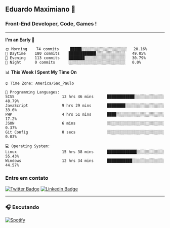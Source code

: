 ## Eduardo Maximiano 👋

### Front-End Developer, Code, Games !

---

<!--START_SECTION:waka-->
**I'm an Early 🐤** 

```text
🌞 Morning    74 commits     █████░░░░░░░░░░░░░░░░░░░░   20.16% 
🌆 Daytime    180 commits    ████████████░░░░░░░░░░░░░   49.05% 
🌃 Evening    113 commits    ███████░░░░░░░░░░░░░░░░░░   30.79% 
🌙 Night      0 commits      ░░░░░░░░░░░░░░░░░░░░░░░░░   0.0%

```


📊 **This Week I Spent My Time On** 

```text
⌚︎ Time Zone: America/Sao_Paulo

💬 Programming Languages: 
SCSS                     13 hrs 46 mins      ████████████░░░░░░░░░░░░░   48.79% 
JavaScript               9 hrs 29 mins       ████████░░░░░░░░░░░░░░░░░   33.6% 
PHP                      4 hrs 51 mins       ████░░░░░░░░░░░░░░░░░░░░░   17.2% 
JSON                     6 mins              ░░░░░░░░░░░░░░░░░░░░░░░░░   0.37% 
Git Config               0 secs              ░░░░░░░░░░░░░░░░░░░░░░░░░   0.03%

💻 Operating System: 
Linux                    15 hrs 38 mins      █████████████░░░░░░░░░░░░   55.43% 
Windows                  12 hrs 34 mins      ███████████░░░░░░░░░░░░░░   44.57%

```


<!--END_SECTION:waka-->

### Entre em contato

[![Twitter Badge](https://img.shields.io/badge/-@edmaxi-1ca0f1?style=flat-square&labelColor=1ca0f1&logo=twitter&logoColor=white&link=https://twitter.com/edmaxi)](https://twitter.com/edmaxi)
[![Linkedin Badge](https://img.shields.io/badge/-Eduardo_Maximiano-0077B5?style=flat-square&logo=Linkedin&logoColor=white&link=https://www.linkedin.com/in/maximiano-eduardo)](https://www.linkedin.com/in/maximiano-eduardo)

---

### 🎧 Escutando
[![Spotify](https://novatorem-sandy.vercel.app/api/spotify)](https://open.spotify.com/user/comgigo)
